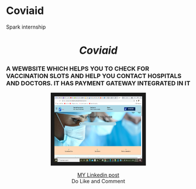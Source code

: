 # Coviaid
Spark internship
<H1 align='center'><i>Coviaid</i></h1>
<h3 style="textTransform:uppercase;">A WEWBSITE WHICH HELPS YOU TO CHECK FOR VACCINATION SLOTS AND HELP YOU CONTACT HOSPITALS AND DOCTORS. IT HAS PAYMENT GATEWAY INTEGRATED IN IT</h3>
<p align='center'>
<a href="" target="_blank"><img src="https://github.com/sharmilarudrappa/Coviaid/blob/main/Screenshot%20(131).png"
alt="IMAGE ALT TEXT HERE" width="240px" height="180px" border="10" /></a>
 </p>
<p align='center'>
<a href="">MY Linkedin post</a>
 <br>Do Like and Comment<br>
 </p>

